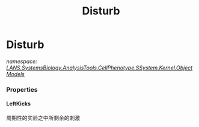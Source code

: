 ﻿---
title: Disturb
---

# Disturb
_namespace: [LANS.SystemsBiology.AnalysisTools.CellPhenotype.SSystem.Kernel.ObjectModels](N-LANS.SystemsBiology.AnalysisTools.CellPhenotype.SSystem.Kernel.ObjectModels.html)_






### Properties

#### LeftKicks
周期性的实验之中所剩余的刺激
